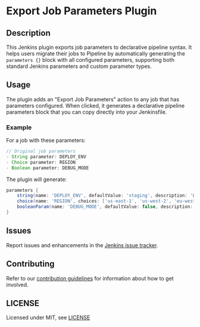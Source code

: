 # Export Job Parameters Plugin

## Description

This Jenkins plugin exports job parameters to declarative pipeline syntax. It helps users migrate their jobs to Pipeline by automatically generating the `parameters {}` block with all configured parameters, supporting both standard Jenkins parameters and custom parameter types.

## Usage

The plugin adds an "Export Job Parameters" action to any job that has parameters configured. When clicked, it generates a declarative pipeline parameters block that you can copy directly into your Jenkinsfile.

### Example

For a job with these parameters:
```groovy
// Original job parameters
- String parameter: DEPLOY_ENV
- Choice parameter: REGION
- Boolean parameter: DEBUG_MODE
```

The plugin will generate:
```groovy
parameters {
    string(name: 'DEPLOY_ENV', defaultValue: 'staging', description: 'Environment to deploy to')
    choice(name: 'REGION', choices: ['us-east-1', 'us-west-2', 'eu-west-1'], description: 'AWS Region')
    booleanParam(name: 'DEBUG_MODE', defaultValue: false, description: 'Enable debug logging')
}
```

## Issues

Report issues and enhancements in the [Jenkins issue tracker](https://issues.jenkins.io/).

## Contributing

Refer to our [contribution guidelines](https://github.com/jenkinsci/.github/blob/master/CONTRIBUTING.md) for information about how to get involved.

## LICENSE

Licensed under MIT, see [LICENSE](LICENSE.md)
